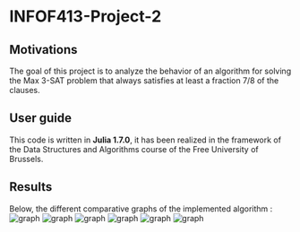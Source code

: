 # INFOF413-Project-2

## Motivations
The goal of this project is to analyze the behavior of an algorithm for solving the Max 3-SAT problem that always satisfies at least a fraction 7/8 of the clauses.

## User guide
This code is written in **Julia 1.7.0**, it has been realized in the framework of the Data Structures and Algorithms course of the Free University of Brussels.

## Results
Below, the different comparative graphs of the implemented algorithm : <br>
![graph](https://github.com/jbaudru/INFOF413-Project-2/blob/master/img/results1.png?raw=true)
![graph](https://github.com/jbaudru/INFOF413-Project-2/blob/master/img/results2.png?raw=true)
![graph](https://github.com/jbaudru/INFOF413-Project-2/blob/master/img/results3.png?raw=true)
![graph](https://github.com/jbaudru/INFOF413-Project-2/blob/master/img/results4.png?raw=true)
![graph](https://github.com/jbaudru/INFOF413-Project-2/blob/master/img/results5.png?raw=true)
![graph](https://github.com/jbaudru/INFOF413-Project-2/blob/master/img/results6.png?raw=true)
